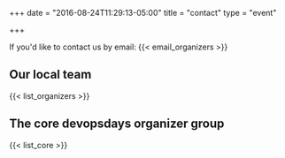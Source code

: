 +++
date = "2016-08-24T11:29:13-05:00"
title = "contact"
type = "event"


+++

If you'd like to contact us by email: {{< email_organizers >}}

## Our local team

{{< list_organizers >}}

## The core devopsdays organizer group

{{< list_core >}}
